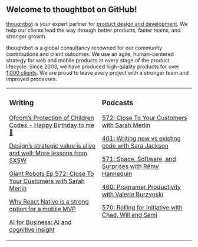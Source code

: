 ## Welcome to thoughtbot on GitHub!

[thoughtbot][1] is your expert partner for [product design and development][2].
We help our clients lead the way through better products, faster teams, and stronger growth.

thoughtbot is a global consultancy renowned for our community contributions and
client outcomes. We use an agile, human-centered strategy for web and mobile
products at every stage of the product lifecycle. Since 2003, we have produced
high-quality products for over [1,000 clients][3]. We are proud to leave every
project with a stronger team and improved processes.

<table><tr><td valign="top" width="50%">

### Writing

<!-- blog starts -->
[Ofcom’s Protection of Children Codes - Happy Birthday to me 🎂](https://feed.thoughtbot.com/link/24077/17020617/ofcom-s-protection-of-children-codes-happy-birthday-to-me)

[Design’s strategic value is alive and well: More lessons from SXSW](https://feed.thoughtbot.com/link/24077/17020363/design-s-strategic-value-is-alive-and-well-more-lessons-from-sxsw)

[Giant Robots Ep 572: Close To Your Customers with Sarah Merlin](https://feed.thoughtbot.com/link/24077/17019794/giant-robots-ep-572-close-to-your-customers-with-sarah-merlin)

[Why React Native is a strong option for a mobile MVP](https://feed.thoughtbot.com/link/24077/17019601/why-react-native-is-the-best-choice-for-a-mobile-mvp)

[AI for Business: AI and cognitive insight](https://feed.thoughtbot.com/link/24077/17018799/ai-and-cognitive-insight)

<!-- blog ends -->
</td><td valign="top" width="50%">

### Podcasts

<!-- podcasts starts -->
[572: Close To Your Customers with Sarah Merlin](https://podcast.thoughtbot.com/572)

[461: Writing new vs existing code with Sara Jackson](https://bikeshed.thoughtbot.com/461)

[571: Space, Software, and Surprises with Rémy Hannequin](https://podcast.thoughtbot.com/571)

[460: Programer Productivity with Valerie Burzynski](https://bikeshed.thoughtbot.com/460)

[570: Rolling for Initiative with Chad, Will and Sami](https://podcast.thoughtbot.com/570)

<!-- podcasts ends -->
</td></tr></table>

[1]: https://thoughtbot.com
[2]: https://thoughtbot.com/services
[3]: https://thoughtbot.com/case-studies
